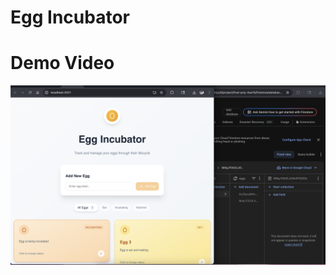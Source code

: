# Egg Incubator

# Demo Video
[![Watch the video](./video/demo.png)](https://github.com/user-attachments/assets/547bae77-ade4-4f2b-807f-213a05cad3fa
)
